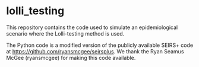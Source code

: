 # lolli_testing
This repository contains the code used to simulate an epidemiological scenario where the Lolli-testing method is used. 

The Python code is a modified version of the publicly available SEIRS+ code at https://github.com/ryansmcgee/seirsplus. We thank the Ryan Seamus McGee (ryansmcgee) for making this code available.
